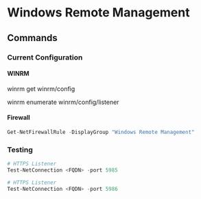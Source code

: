 # Windows Remote Management

## Commands


### Current Configuration

#### WINRM

winrm get winrm/config

winrm enumerate winrm/config/listener

#### Firewall

```powershell
Get-NetFirewallRule -DisplayGroup "Windows Remote Management"
```

### Testing

```powershell
# HTTPS Listener
Test-NetConnection <FQDN> -port 5985

# HTTPS Listener
Test-NetConnection <FQDN> -port 5986
```
